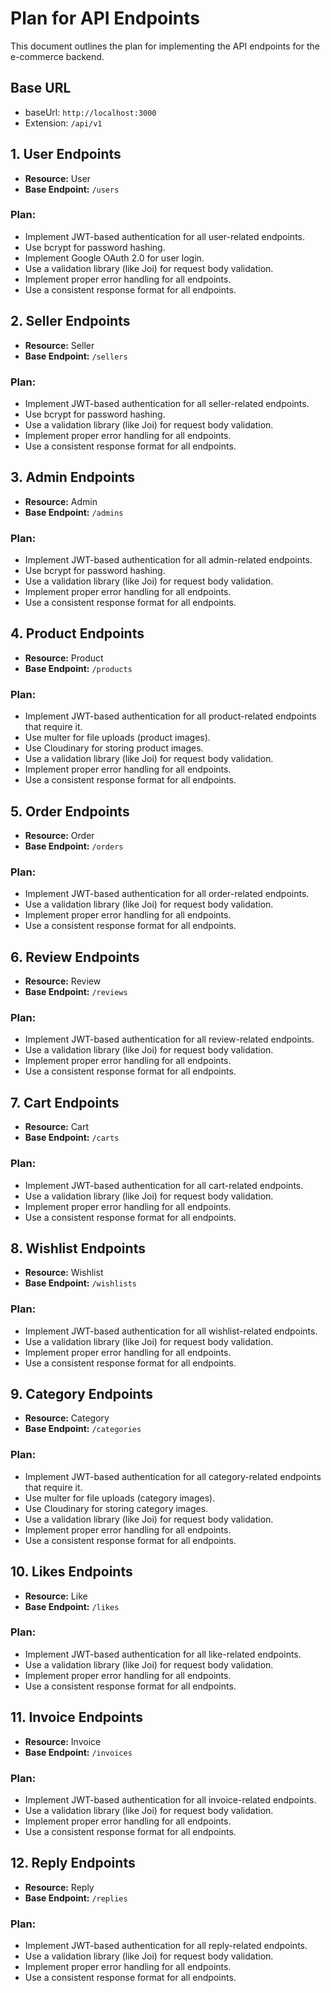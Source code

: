 # Plan for API Endpoints

This document outlines the plan for implementing the API endpoints for the e-commerce backend.

## Base URL

- baseUrl: `http://localhost:3000`
- Extension: `/api/v1`

## 1. User Endpoints

- **Resource:** User
- **Base Endpoint:** `/users`

### Plan:

- Implement JWT-based authentication for all user-related endpoints.
- Use bcrypt for password hashing.
- Implement Google OAuth 2.0 for user login.
- Use a validation library (like Joi) for request body validation.
- Implement proper error handling for all endpoints.
- Use a consistent response format for all endpoints.

## 2. Seller Endpoints

- **Resource:** Seller
- **Base Endpoint:** `/sellers`

### Plan:

- Implement JWT-based authentication for all seller-related endpoints.
- Use bcrypt for password hashing.
- Use a validation library (like Joi) for request body validation.
- Implement proper error handling for all endpoints.
- Use a consistent response format for all endpoints.

## 3. Admin Endpoints

- **Resource:** Admin
- **Base Endpoint:** `/admins`

### Plan:

- Implement JWT-based authentication for all admin-related endpoints.
- Use bcrypt for password hashing.
- Use a validation library (like Joi) for request body validation.
- Implement proper error handling for all endpoints.
- Use a consistent response format for all endpoints.

## 4. Product Endpoints

- **Resource:** Product
- **Base Endpoint:** `/products`

### Plan:

- Implement JWT-based authentication for all product-related endpoints that require it.
- Use multer for file uploads (product images).
- Use Cloudinary for storing product images.
- Use a validation library (like Joi) for request body validation.
- Implement proper error handling for all endpoints.
- Use a consistent response format for all endpoints.

## 5. Order Endpoints

- **Resource:** Order
- **Base Endpoint:** `/orders`

### Plan:

- Implement JWT-based authentication for all order-related endpoints.
- Use a validation library (like Joi) for request body validation.
- Implement proper error handling for all endpoints.
- Use a consistent response format for all endpoints.

## 6. Review Endpoints

- **Resource:** Review
- **Base Endpoint:** `/reviews`

### Plan:

- Implement JWT-based authentication for all review-related endpoints.
- Use a validation library (like Joi) for request body validation.
- Implement proper error handling for all endpoints.
- Use a consistent response format for all endpoints.

## 7. Cart Endpoints

- **Resource:** Cart
- **Base Endpoint:** `/carts`

### Plan:

- Implement JWT-based authentication for all cart-related endpoints.
- Use a validation library (like Joi) for request body validation.
- Implement proper error handling for all endpoints.
- Use a consistent response format for all endpoints.

## 8. Wishlist Endpoints

- **Resource:** Wishlist
- **Base Endpoint:** `/wishlists`

### Plan:

- Implement JWT-based authentication for all wishlist-related endpoints.
- Use a validation library (like Joi) for request body validation.
- Implement proper error handling for all endpoints.
- Use a consistent response format for all endpoints.

## 9. Category Endpoints

- **Resource:** Category
- **Base Endpoint:** `/categories`

### Plan:

- Implement JWT-based authentication for all category-related endpoints that require it.
- Use multer for file uploads (category images).
- Use Cloudinary for storing category images.
- Use a validation library (like Joi) for request body validation.
- Implement proper error handling for all endpoints.
- Use a consistent response format for all endpoints.

## 10. Likes Endpoints

- **Resource:** Like
- **Base Endpoint:** `/likes`

### Plan:

- Implement JWT-based authentication for all like-related endpoints.
- Use a validation library (like Joi) for request body validation.
- Implement proper error handling for all endpoints.
- Use a consistent response format for all endpoints.

## 11. Invoice Endpoints

- **Resource:** Invoice
- **Base Endpoint:** `/invoices`

### Plan:

- Implement JWT-based authentication for all invoice-related endpoints.
- Use a validation library (like Joi) for request body validation.
- Implement proper error handling for all endpoints.
- Use a consistent response format for all endpoints.

## 12. Reply Endpoints

- **Resource:** Reply
- **Base Endpoint:** `/replies`

### Plan:

- Implement JWT-based authentication for all reply-related endpoints.
- Use a validation library (like Joi) for request body validation.
- Implement proper error handling for all endpoints.
- Use a consistent response format for all endpoints.
